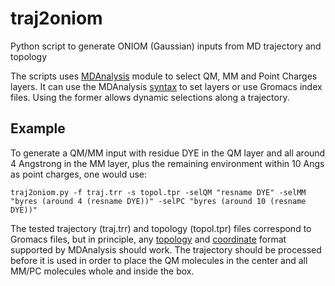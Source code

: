# traj2oniom
Python script to generate ONIOM (Gaussian) inputs from MD trajectory and topology

The scripts uses [MDAnalysis](https://www.mdanalysis.org/) module to select QM, MM and Point Charges layers. 
It can use the MDAnalysis [syntax](https://www.mdanalysis.org/docs/documentation_pages/selections.html) to set 
layers or use Gromacs index files. Using the former allows dynamic selections along a trajectory.

Example
-------

To generate a QM/MM input with residue DYE in the QM layer and all around 4 Angstrong in the MM layer, plus
the remaining environment within 10 Angs as point charges, one would use:

`traj2oniom.py -f traj.trr -s topol.tpr -selQM "resname DYE" -selMM "byres (around 4 (resname DYE))" -selPC "byres (around 10 (resname DYE))"`

The tested trajectory (traj.trr) and topology (topol.tpr) files correspond to Gromacs files, but in principle, 
any [topology](https://www.mdanalysis.org/docs/documentation_pages/topology/init.html#supported-topology-formats) and [coordinate](https://www.mdanalysis.org/docs/documentation_pages/coordinates/init.html#id2) format supported by MDAnalysis should work. The trajectory should be processed before it is used in order
to place the QM molecules in the center and all MM/PC molecules whole and inside the box.
